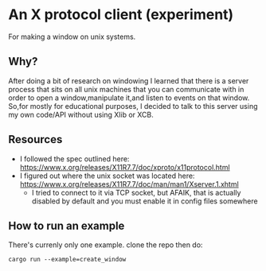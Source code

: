 # An X protocol client (experiment)
For making a window on unix systems.

## Why?
After doing a bit of research on windowing I learned that there is a server process that sits on all unix machines that you can communicate with in order to open a window,manipulate it,and listen to events on that window. So,for mostly for educational purposes, I decided to talk to this server using my own code/API without using Xlib or XCB. 

## Resources
- I followed the spec outlined here: https://www.x.org/releases/X11R7.7/doc/xproto/x11protocol.html 
- I figured out where the unix socket was located here: https://www.x.org/releases/X11R7.7/doc/man/man1/Xserver.1.xhtml
    - I tried to connect to it via TCP socket, but AFAIK, that is actually disabled by default and you must enable it in config files somewhere 

## How to run an example
There's currenly only one example.
clone the repo then do:
```
cargo run --example=create_window
```